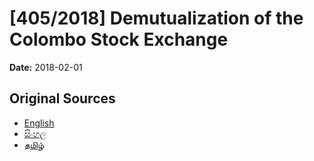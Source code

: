 # [405/2018] Demutualization of the Colombo Stock Exchange

**Date:** 2018-02-01

## Original Sources

- [English](https://documents.gov.lk/view/bills/2018/2/405-2018_E.pdf)
- [සිංහල](https://documents.gov.lk/view/bills/2018/2/405-2018_S.pdf)
- [தமிழ்](https://documents.gov.lk/view/bills/2018/2/405-2018_T.pdf)
